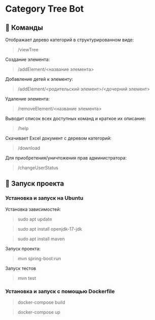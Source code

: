 
# Category Tree Bot


## 🎈 Команды 

Отображает дерево категорий в структурированном виде:

> /viewTree


Создание элемента:

> /addElement/<название элемента>

Добавление детей к элементу:

> /addElement/<родительский элемент>/<дочерний элемент>

Удаление элемента:

> /removeElement/<название элемента>

Выводит список всех доступных команд и краткое их описание:

> /help

Скачивает Excel документ с деревом категорий:

> /download

Для приобретения/уничтожения прав администратора:

> /changeUserStatus

## 🏁 Запуск проекта 


### Установка и запуск на Ubuntu

Установка зависимостей:

> sudo apt update

> sudo apt install openjdk-17-jdk

> sudo apt install maven

Запуск проекта:

> mvn spring-boot:run

Запуск тестов 

> mvn test

### Установка и запуск с помощью Dockerfile

> docker-compose build

> docker-compose up

